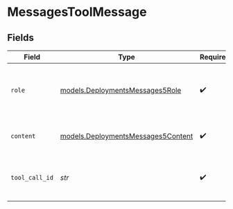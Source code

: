 # MessagesToolMessage


## Fields

| Field                                                                          | Type                                                                           | Required                                                                       | Description                                                                    |
| ------------------------------------------------------------------------------ | ------------------------------------------------------------------------------ | ------------------------------------------------------------------------------ | ------------------------------------------------------------------------------ |
| `role`                                                                         | [models.DeploymentsMessages5Role](../models/deploymentsmessages5role.md)       | :heavy_check_mark:                                                             | The role of the messages author, in this case tool.                            |
| `content`                                                                      | [models.DeploymentsMessages5Content](../models/deploymentsmessages5content.md) | :heavy_check_mark:                                                             | The contents of the tool message.                                              |
| `tool_call_id`                                                                 | *str*                                                                          | :heavy_check_mark:                                                             | Tool call that this message is responding to.                                  |